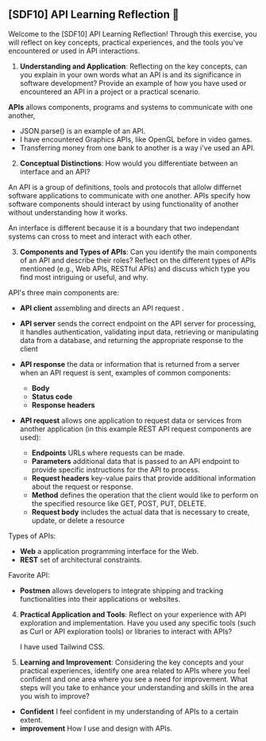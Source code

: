 ## [SDF10] API Learning Reflection 🧠

Welcome to the [SDF10] API Learning Reflection! Through this exercise, you will reflect on key concepts, practical experiences, and the tools you've encountered or used in API interactions.

1. **Understanding and Application**: Reflecting on the key concepts, can you explain in your own words what an API is and its significance in software development? Provide an example of how you have used or encountered an API in a project or a practical scenario.

**APIs** allows components, programs and systems to communicate with one another,

* JSON.parse() is an example of an API.
* I have encountered Graphics APIs, like OpenGL before in video games.
* Transferring money from one bank to another is a way i've used an API.

2. **Conceptual Distinctions**: How would you differentiate between an interface and an API? 

An API is a group of definitions, tools and protocols that allolw differnet software applications to communicate with one another. APIs specify how software components should interact by using functionality of another without understanding how it works.

An interface is different because it is a boundary that two independant systems can cross to meet and interact with each other.

3. **Components and Types of APIs**: Can you identify the main components of an API and describe their roles? Reflect on the different types of APIs mentioned (e.g., Web APIs, RESTful APIs) and discuss which type you find most intriguing or useful, and why.

API's three main components are:
* **API client** assembling and directs an API request .

* **API server** sends the correct endpoint on the API server for processing, it handles authentication, validating input data, retrieving or manipulating data from a database, and returning the appropriate response to the client

* **API response** the data or information that is returned from a server when an API request is sent, examples of common components:
    * **Body**
    * **Status code**
    * **Response headers**

* **API request** allows one application to request data or services from another application (in this example REST API request components are used):
    * **Endpoints** URLs where requests can be made.
    * **Parameters** additional data that is passed to an API endpoint to provide specific instructions for the API to process.
    * **Request headers** key-value pairs that provide additional information about the request or response.
    * **Method** defines the operation that the client would like to perform on the specified resource like GET, POST, PUT, DELETE.
    * **Request body** includes the actual data that is necessary to create, update, or delete a resource

 Types of APIs:
* **Web** a application programming interface for the Web. 
* **REST**  set of architectural constraints.

Favorite API:
* **Postmen** allows developers to integrate shipping and tracking functionalities into their applications or websites.

4. **Practical Application and Tools**: Reflect on your experience with API exploration and implementation. Have you used any specific tools (such as Curl or API exploration tools) or libraries to interact with APIs? 

   I have used Tailwind CSS.

5. **Learning and Improvement**: Considering the key concepts and your practical experiences, identify one area related to APIs where you feel confident and one area where you see a need for improvement. What steps will you take to enhance your understanding and skills in the area you wish to improve?

* **Confident** I feel confident in my understanding of APIs to a certain extent.
* **improvement** How I use and design with APIs.
